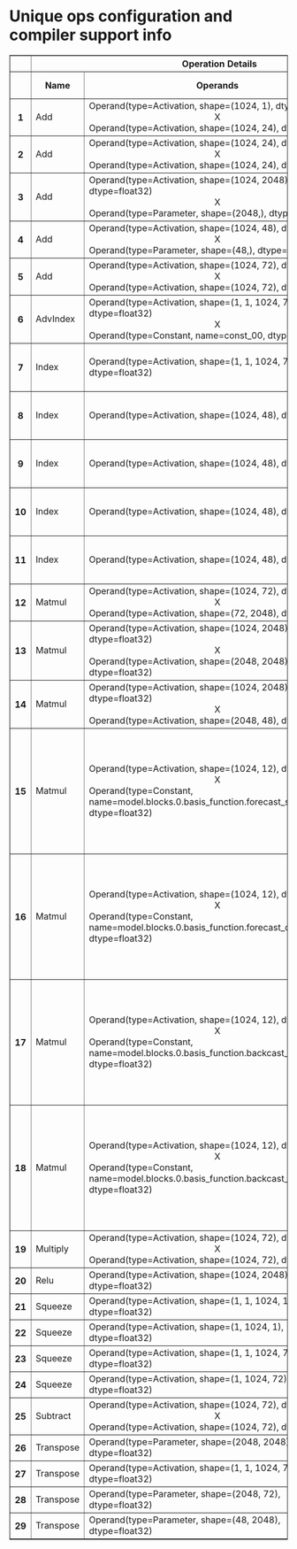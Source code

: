 <h1>Unique ops configuration and compiler support info</h1>
<table border="1" class="dataframe">
  <thead>
    <tr>
      <th></th>
      <th colspan="3" halign="left">Operation Details</th>
      <th colspan="4" halign="left">Component Passing Check</th>
      <th>Issues</th>
    </tr>
    <tr>
      <th></th>
      <th>Name</th>
      <th>Operands</th>
      <th>Arguments</th>
      <th>Forge-Fe</th>
      <th>MLIR</th>
      <th>Metalium</th>
      <th>N/A</th>
      <th>Failure Reason</th>
    </tr>
  </thead>
  <tbody>
    <tr>
      <th>1</th>
      <td>Add</td>
      <td>Operand(type=Activation, shape=(1024, 1), dtype=float32)<br><div align='center'>X</div>Operand(type=Activation, shape=(1024, 24), dtype=float32)</td>
      <td></td>
      <td>&#x2705;</td>
      <td>&#x2705;</td>
      <td>&#x2705;</td>
      <td></td>
      <td></td>
    </tr>
    <tr>
      <th>2</th>
      <td>Add</td>
      <td>Operand(type=Activation, shape=(1024, 24), dtype=float32)<br><div align='center'>X</div>Operand(type=Activation, shape=(1024, 24), dtype=float32)</td>
      <td></td>
      <td>&#x2705;</td>
      <td>&#x2705;</td>
      <td>&#x2705;</td>
      <td></td>
      <td></td>
    </tr>
    <tr>
      <th>3</th>
      <td>Add</td>
      <td>Operand(type=Activation, shape=(1024, 2048), dtype=float32)<br><div align='center'>X</div>Operand(type=Parameter, shape=(2048,), dtype=float32)</td>
      <td></td>
      <td>&#x2705;</td>
      <td>&#x2705;</td>
      <td>&#x2705;</td>
      <td></td>
      <td></td>
    </tr>
    <tr>
      <th>4</th>
      <td>Add</td>
      <td>Operand(type=Activation, shape=(1024, 48), dtype=float32)<br><div align='center'>X</div>Operand(type=Parameter, shape=(48,), dtype=float32)</td>
      <td></td>
      <td>&#x2705;</td>
      <td>&#x2705;</td>
      <td>&#x2705;</td>
      <td></td>
      <td></td>
    </tr>
    <tr>
      <th>5</th>
      <td>Add</td>
      <td>Operand(type=Activation, shape=(1024, 72), dtype=float32)<br><div align='center'>X</div>Operand(type=Activation, shape=(1024, 72), dtype=float32)</td>
      <td></td>
      <td>&#x2705;</td>
      <td>&#x2705;</td>
      <td>&#x2705;</td>
      <td></td>
      <td></td>
    </tr>
    <tr>
      <th>6</th>
      <td>AdvIndex</td>
      <td>Operand(type=Activation, shape=(1, 1, 1024, 72), dtype=float32)<br><div align='center'>X</div>Operand(type=Constant, name=const_00, dtype=int64)</td>
      <td></td>
      <td>&#x2705;</td>
      <td>&#x2705;</td>
      <td>&#x2705;</td>
      <td></td>
      <td></td>
    </tr>
    <tr>
      <th>7</th>
      <td>Index</td>
      <td>Operand(type=Activation, shape=(1, 1, 1024, 72), dtype=float32)</td>
      <td>dim : -1<br>start : -1<br>stop : 72<br>stride : 1</td>
      <td>&#x2705;</td>
      <td>&#x2705;</td>
      <td>&#x2705;</td>
      <td></td>
      <td></td>
    </tr>
    <tr>
      <th>8</th>
      <td>Index</td>
      <td>Operand(type=Activation, shape=(1024, 48), dtype=float32)</td>
      <td>dim : -1<br>start : 12<br>stop : 24<br>stride : 1</td>
      <td>&#x2705;</td>
      <td>&#x2705;</td>
      <td>&#x2705;</td>
      <td></td>
      <td></td>
    </tr>
    <tr>
      <th>9</th>
      <td>Index</td>
      <td>Operand(type=Activation, shape=(1024, 48), dtype=float32)</td>
      <td>dim : -1<br>start : 0<br>stop : 12<br>stride : 1</td>
      <td>&#x2705;</td>
      <td>&#x2705;</td>
      <td>&#x2705;</td>
      <td></td>
      <td></td>
    </tr>
    <tr>
      <th>10</th>
      <td>Index</td>
      <td>Operand(type=Activation, shape=(1024, 48), dtype=float32)</td>
      <td>dim : -1<br>start : 36<br>stop : 48<br>stride : 1</td>
      <td>&#x2705;</td>
      <td>&#x2705;</td>
      <td>&#x2705;</td>
      <td></td>
      <td></td>
    </tr>
    <tr>
      <th>11</th>
      <td>Index</td>
      <td>Operand(type=Activation, shape=(1024, 48), dtype=float32)</td>
      <td>dim : -1<br>start : 24<br>stop : 36<br>stride : 1</td>
      <td>&#x2705;</td>
      <td>&#x2705;</td>
      <td>&#x2705;</td>
      <td></td>
      <td></td>
    </tr>
    <tr>
      <th>12</th>
      <td>Matmul</td>
      <td>Operand(type=Activation, shape=(1024, 72), dtype=float32)<br><div align='center'>X</div>Operand(type=Activation, shape=(72, 2048), dtype=float32)</td>
      <td></td>
      <td>&#x2705;</td>
      <td>&#x2705;</td>
      <td>&#x2705;</td>
      <td></td>
      <td></td>
    </tr>
    <tr>
      <th>13</th>
      <td>Matmul</td>
      <td>Operand(type=Activation, shape=(1024, 2048), dtype=float32)<br><div align='center'>X</div>Operand(type=Activation, shape=(2048, 2048), dtype=float32)</td>
      <td></td>
      <td>&#x2705;</td>
      <td>&#x2705;</td>
      <td>&#x2705;</td>
      <td></td>
      <td></td>
    </tr>
    <tr>
      <th>14</th>
      <td>Matmul</td>
      <td>Operand(type=Activation, shape=(1024, 2048), dtype=float32)<br><div align='center'>X</div>Operand(type=Activation, shape=(2048, 48), dtype=float32)</td>
      <td></td>
      <td>&#x2705;</td>
      <td>&#x2705;</td>
      <td>&#x2705;</td>
      <td></td>
      <td></td>
    </tr>
    <tr>
      <th>15</th>
      <td>Matmul</td>
      <td>Operand(type=Activation, shape=(1024, 12), dtype=float32)<br><div align='center'>X</div>Operand(type=Constant, name=model.blocks.0.basis_function.forecast_sin_template, dtype=float32)</td>
      <td></td>
      <td>&#x274C;</td>
      <td>&#x274C;</td>
      <td>&#x274C;</td>
      <td></td>
      <td>[FORGE][Runtime stride mismatch] E       RuntimeError: Tensor 1 - stride mismatch: expected [24, 1], got [1, 12]</td>
    </tr>
    <tr>
      <th>16</th>
      <td>Matmul</td>
      <td>Operand(type=Activation, shape=(1024, 12), dtype=float32)<br><div align='center'>X</div>Operand(type=Constant, name=model.blocks.0.basis_function.forecast_cos_template, dtype=float32)</td>
      <td></td>
      <td>&#x274C;</td>
      <td>&#x274C;</td>
      <td>&#x274C;</td>
      <td></td>
      <td>[FORGE][Runtime stride mismatch] E       RuntimeError: Tensor 1 - stride mismatch: expected [24, 1], got [1, 12]</td>
    </tr>
    <tr>
      <th>17</th>
      <td>Matmul</td>
      <td>Operand(type=Activation, shape=(1024, 12), dtype=float32)<br><div align='center'>X</div>Operand(type=Constant, name=model.blocks.0.basis_function.backcast_sin_template, dtype=float32)</td>
      <td></td>
      <td>&#x274C;</td>
      <td>&#x274C;</td>
      <td>&#x274C;</td>
      <td></td>
      <td>[FORGE][Runtime stride mismatch] E       RuntimeError: Tensor 1 - stride mismatch: expected [72, 1], got [1, 12]</td>
    </tr>
    <tr>
      <th>18</th>
      <td>Matmul</td>
      <td>Operand(type=Activation, shape=(1024, 12), dtype=float32)<br><div align='center'>X</div>Operand(type=Constant, name=model.blocks.0.basis_function.backcast_cos_template, dtype=float32)</td>
      <td></td>
      <td>&#x274C;</td>
      <td>&#x274C;</td>
      <td>&#x274C;</td>
      <td></td>
      <td>[FORGE][Runtime stride mismatch] E       RuntimeError: Tensor 1 - stride mismatch: expected [72, 1], got [1, 12]</td>
    </tr>
    <tr>
      <th>19</th>
      <td>Multiply</td>
      <td>Operand(type=Activation, shape=(1024, 72), dtype=float32)<br><div align='center'>X</div>Operand(type=Activation, shape=(1024, 72), dtype=float32)</td>
      <td></td>
      <td>&#x2705;</td>
      <td>&#x2705;</td>
      <td>&#x2705;</td>
      <td></td>
      <td></td>
    </tr>
    <tr>
      <th>20</th>
      <td>Relu</td>
      <td>Operand(type=Activation, shape=(1024, 2048), dtype=float32)</td>
      <td></td>
      <td>&#x2705;</td>
      <td>&#x2705;</td>
      <td>&#x2705;</td>
      <td></td>
      <td></td>
    </tr>
    <tr>
      <th>21</th>
      <td>Squeeze</td>
      <td>Operand(type=Activation, shape=(1, 1, 1024, 1), dtype=float32)</td>
      <td>dim : -4</td>
      <td>&#x2705;</td>
      <td>&#x2705;</td>
      <td>&#x2705;</td>
      <td></td>
      <td></td>
    </tr>
    <tr>
      <th>22</th>
      <td>Squeeze</td>
      <td>Operand(type=Activation, shape=(1, 1024, 1), dtype=float32)</td>
      <td>dim : -3</td>
      <td>&#x2705;</td>
      <td>&#x2705;</td>
      <td>&#x2705;</td>
      <td></td>
      <td></td>
    </tr>
    <tr>
      <th>23</th>
      <td>Squeeze</td>
      <td>Operand(type=Activation, shape=(1, 1, 1024, 72), dtype=float32)</td>
      <td>dim : -4</td>
      <td>&#x2705;</td>
      <td>&#x2705;</td>
      <td>&#x2705;</td>
      <td></td>
      <td></td>
    </tr>
    <tr>
      <th>24</th>
      <td>Squeeze</td>
      <td>Operand(type=Activation, shape=(1, 1024, 72), dtype=float32)</td>
      <td>dim : -3</td>
      <td>&#x2705;</td>
      <td>&#x2705;</td>
      <td>&#x2705;</td>
      <td></td>
      <td></td>
    </tr>
    <tr>
      <th>25</th>
      <td>Subtract</td>
      <td>Operand(type=Activation, shape=(1024, 72), dtype=float32)<br><div align='center'>X</div>Operand(type=Activation, shape=(1024, 72), dtype=float32)</td>
      <td></td>
      <td>&#x2705;</td>
      <td>&#x2705;</td>
      <td>&#x2705;</td>
      <td></td>
      <td></td>
    </tr>
    <tr>
      <th>26</th>
      <td>Transpose</td>
      <td>Operand(type=Parameter, shape=(2048, 2048), dtype=float32)</td>
      <td>dim0 : -2<br>dim1 : -1</td>
      <td>&#x2705;</td>
      <td>&#x2705;</td>
      <td>&#x2705;</td>
      <td></td>
      <td></td>
    </tr>
    <tr>
      <th>27</th>
      <td>Transpose</td>
      <td>Operand(type=Activation, shape=(1, 1, 1024, 72), dtype=float32)</td>
      <td>dim0 : -4<br>dim1 : -3</td>
      <td>&#x2705;</td>
      <td>&#x2705;</td>
      <td>&#x2705;</td>
      <td></td>
      <td></td>
    </tr>
    <tr>
      <th>28</th>
      <td>Transpose</td>
      <td>Operand(type=Parameter, shape=(2048, 72), dtype=float32)</td>
      <td>dim0 : -2<br>dim1 : -1</td>
      <td>&#x2705;</td>
      <td>&#x2705;</td>
      <td>&#x2705;</td>
      <td></td>
      <td></td>
    </tr>
    <tr>
      <th>29</th>
      <td>Transpose</td>
      <td>Operand(type=Parameter, shape=(48, 2048), dtype=float32)</td>
      <td>dim0 : -2<br>dim1 : -1</td>
      <td>&#x2705;</td>
      <td>&#x2705;</td>
      <td>&#x2705;</td>
      <td></td>
      <td></td>
    </tr>
  </tbody>
</table>
